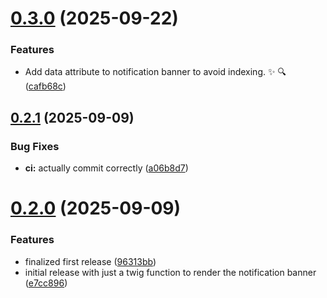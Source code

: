 # [0.3.0](https://github.com/JCO-Digital/jcore-huomio/compare/v0.2.1...v0.3.0) (2025-09-22)


### Features

* Add data attribute to notification banner to avoid indexing. ✨ 🔍 ([cafb68c](https://github.com/JCO-Digital/jcore-huomio/commit/cafb68cf41cf632f6bb2e53126238e9bbbbdf976))



## [0.2.1](https://github.com/JCO-Digital/jcore-huomio/compare/v0.2.0...v0.2.1) (2025-09-09)


### Bug Fixes

* **ci:** actually commit correctly ([a06b8d7](https://github.com/JCO-Digital/jcore-huomio/commit/a06b8d72069f833f0ee729d969bcbb3209b7a948))



# [0.2.0](https://github.com/JCO-Digital/jcore-huomio/compare/e7cc896656ba54983d6dd0dbfdf908744ddd1174...v0.2.0) (2025-09-09)


### Features

* finalized first release ([96313bb](https://github.com/JCO-Digital/jcore-huomio/commit/96313bb0b420de1e01c5efc0dee064f80026731a))
* initial release with just a twig function to render the notification banner ([e7cc896](https://github.com/JCO-Digital/jcore-huomio/commit/e7cc896656ba54983d6dd0dbfdf908744ddd1174))



